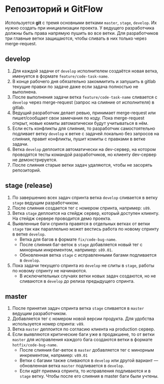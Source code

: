 # Репозиторий и GitFlow

Используется **git** c тремя основными ветками `master`, `stage`, `develop`. Их нужно создать при инициализации проекта.
У ведущего разработчика должны быть права напрямую пушить во все ветки. 
Для разработчиков три главные ветки защищаются, чтобы сливать в них только через merge-request.

## develop

1. Для каждой задачи от `develop` исполнителем создаётся новая ветка, именуется в формате `feature/code-task-name`.
2. В конце рабочего дня обязательно закоммитить и запушить в gitlab текущие правки по задаче даже если задача полностью не выполнена.
3. После выполнения задачи ветка `feature/code-task-name` сливается с `develop` через merge-request (запрос на слияние от исполнителя) в gitlab.
4. Ведущий разработчик делает ревью, принимает merge-request или пишет/сообщает свои замечания по коду. Пока merge-request открыт, новые комиты автоматически будут учитываться в нём.
5. Если есть конфликты для слияния, то разработчик самостоятельно подливает ветку `develop` к ветке с задачей локально без запросов на слияния, правит конфликты, пушит комиты с правками в ветке задачи.
6. Ветка `develop` деплоится автоматически на dev-сервер, на котором проводятся тесты командой разработчиков, но клиенту dev-сервер не демонстрируется.
7. После слияния старые ветки задач удаляются, чтобы не засорять репозиторий.

## stage (release)

1. По завершению всех задач спринта ветка `develop` сливается в ветку `stage` ведущим разработчиком. 
2. После слияния создается тег с номером спринта, например: `s89`. 
3. Ветка `stage` деплоится на стейдж сервер, который доступен клиенту. На стейдж сервере проводится демо проекта.
4. Выявленные баги спринта правятся в отдельных ветках от ветки `stage` так как параллельно может вестись работа по новому спринту в ветке `develop`. 
    - Ветка для багов в формате `fix/code-bug-name`. 
    - После слияния баг-веток в `stage` добавляется новый тег с минорным инкрементом, например: `s89.01`.
    - Обновленная ветка `stage` с исправленными багами подливается в `develop`.
5. Пока задачи текущего спринта из `develop` не слиты в `stage`, работы по новому спринту не начинаются. 
    - В исключительных случаях ветки новых задач создаются, но не сливаются в `develop` до релиза предыдущего спринта.

## master

1. После принятия задач спринта ветка `stage` сливается в `master` ведущим разработчиком. 
2. Добавляется тег с номером новой версии продукта. Для удобства используется номер спринта: `v89`.
3. Ветка `master` деплоится по согласию клиента на production сервер.
4. Если выявляются критические баги уже в продакшене, то от ветки `master` для исправления каждого бага создаются ветки в формате `hotfix/code-bug-name`.
    - После слияния баг-веток в `master` добавляется тег с минорным инкрементом, напрмиер: `v89.01` 
    - Ветки с багами также сливаются в `develop` или другой вариант — обновленная ветка `master` подливается в `develop`. 
    - Если идёт приемка спринта, то исправления подливаются и в `stage` ветку. Чтобы после его слияния в master баги были учтены. 


